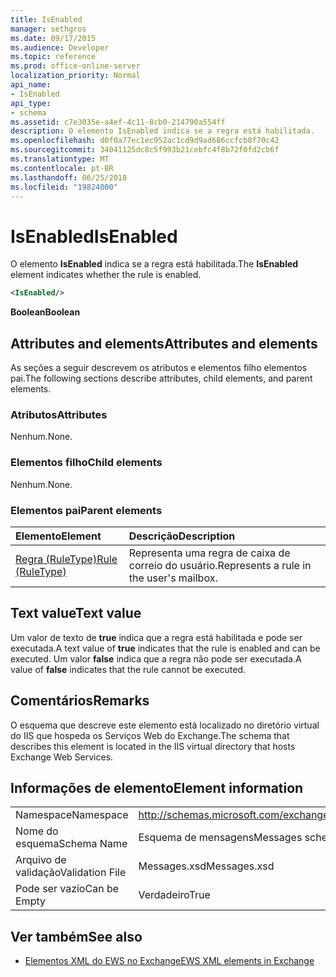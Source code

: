 ```yaml
---
title: IsEnabled
manager: sethgros
ms.date: 09/17/2015
ms.audience: Developer
ms.topic: reference
ms.prod: office-online-server
localization_priority: Normal
api_name:
- IsEnabled
api_type:
- schema
ms.assetid: c7e3035e-a4ef-4c11-8cb0-214790a554ff
description: O elemento IsEnabled indica se a regra está habilitada.
ms.openlocfilehash: d0f0a77ec1ec952ac1cd9d9ad686ccfcb8f70c42
ms.sourcegitcommit: 34041125dc8c5f993b21cebfc4f8b72f0fd2cb6f
ms.translationtype: MT
ms.contentlocale: pt-BR
ms.lasthandoff: 06/25/2018
ms.locfileid: "19824000"
---
```

# <a name="isenabled"></a><span data-ttu-id="592dd-103">IsEnabled</span><span class="sxs-lookup"><span data-stu-id="592dd-103">IsEnabled</span></span>

<span data-ttu-id="592dd-104">O elemento **IsEnabled** indica se a regra está habilitada.</span><span class="sxs-lookup"><span data-stu-id="592dd-104">The **IsEnabled** element indicates whether the rule is enabled.</span></span> 
  
```XML
<IsEnabled/>
```

 <span data-ttu-id="592dd-105">**Boolean**</span><span class="sxs-lookup"><span data-stu-id="592dd-105">**Boolean**</span></span>
## <a name="attributes-and-elements"></a><span data-ttu-id="592dd-106">Attributes and elements</span><span class="sxs-lookup"><span data-stu-id="592dd-106">Attributes and elements</span></span>

<span data-ttu-id="592dd-107">As seções a seguir descrevem os atributos e elementos filho elementos pai.</span><span class="sxs-lookup"><span data-stu-id="592dd-107">The following sections describe attributes, child elements, and parent elements.</span></span>
  
### <a name="attributes"></a><span data-ttu-id="592dd-108">Atributos</span><span class="sxs-lookup"><span data-stu-id="592dd-108">Attributes</span></span>

<span data-ttu-id="592dd-109">Nenhum.</span><span class="sxs-lookup"><span data-stu-id="592dd-109">None.</span></span>
  
### <a name="child-elements"></a><span data-ttu-id="592dd-110">Elementos filho</span><span class="sxs-lookup"><span data-stu-id="592dd-110">Child elements</span></span>

<span data-ttu-id="592dd-111">Nenhum.</span><span class="sxs-lookup"><span data-stu-id="592dd-111">None.</span></span>
  
### <a name="parent-elements"></a><span data-ttu-id="592dd-112">Elementos pai</span><span class="sxs-lookup"><span data-stu-id="592dd-112">Parent elements</span></span>

|<span data-ttu-id="592dd-113">**Elemento**</span><span class="sxs-lookup"><span data-stu-id="592dd-113">**Element**</span></span>|<span data-ttu-id="592dd-114">**Descrição**</span><span class="sxs-lookup"><span data-stu-id="592dd-114">**Description**</span></span>|
|:-----|:-----|
|[<span data-ttu-id="592dd-115">Regra (RuleType)</span><span class="sxs-lookup"><span data-stu-id="592dd-115">Rule (RuleType)</span></span>](rule-ruletype.md) <br/> |<span data-ttu-id="592dd-116">Representa uma regra de caixa de correio do usuário.</span><span class="sxs-lookup"><span data-stu-id="592dd-116">Represents a rule in the user's mailbox.</span></span>  <br/> |
   
## <a name="text-value"></a><span data-ttu-id="592dd-117">Text value</span><span class="sxs-lookup"><span data-stu-id="592dd-117">Text value</span></span>

<span data-ttu-id="592dd-118">Um valor de texto de **true** indica que a regra está habilitada e pode ser executada.</span><span class="sxs-lookup"><span data-stu-id="592dd-118">A text value of **true** indicates that the rule is enabled and can be executed.</span></span> <span data-ttu-id="592dd-119">Um valor **false** indica que a regra não pode ser executada.</span><span class="sxs-lookup"><span data-stu-id="592dd-119">A value of **false** indicates that the rule cannot be executed.</span></span> 
  
## <a name="remarks"></a><span data-ttu-id="592dd-120">Comentários</span><span class="sxs-lookup"><span data-stu-id="592dd-120">Remarks</span></span>

<span data-ttu-id="592dd-121">O esquema que descreve este elemento está localizado no diretório virtual do IIS que hospeda os Serviços Web do Exchange.</span><span class="sxs-lookup"><span data-stu-id="592dd-121">The schema that describes this element is located in the IIS virtual directory that hosts Exchange Web Services.</span></span>
  
## <a name="element-information"></a><span data-ttu-id="592dd-122">Informações de elemento</span><span class="sxs-lookup"><span data-stu-id="592dd-122">Element information</span></span>

|||
|:-----|:-----|
|<span data-ttu-id="592dd-123">Namespace</span><span class="sxs-lookup"><span data-stu-id="592dd-123">Namespace</span></span>  <br/> |http://schemas.microsoft.com/exchange/services/2006/messages  <br/> |
|<span data-ttu-id="592dd-124">Nome do esquema</span><span class="sxs-lookup"><span data-stu-id="592dd-124">Schema Name</span></span>  <br/> |<span data-ttu-id="592dd-125">Esquema de mensagens</span><span class="sxs-lookup"><span data-stu-id="592dd-125">Messages schema</span></span>  <br/> |
|<span data-ttu-id="592dd-126">Arquivo de validação</span><span class="sxs-lookup"><span data-stu-id="592dd-126">Validation File</span></span>  <br/> |<span data-ttu-id="592dd-127">Messages.xsd</span><span class="sxs-lookup"><span data-stu-id="592dd-127">Messages.xsd</span></span>  <br/> |
|<span data-ttu-id="592dd-128">Pode ser vazio</span><span class="sxs-lookup"><span data-stu-id="592dd-128">Can be Empty</span></span>  <br/> |<span data-ttu-id="592dd-129">Verdadeiro</span><span class="sxs-lookup"><span data-stu-id="592dd-129">True</span></span>  <br/> |
   
## <a name="see-also"></a><span data-ttu-id="592dd-130">Ver também</span><span class="sxs-lookup"><span data-stu-id="592dd-130">See also</span></span>



- [<span data-ttu-id="592dd-131">Elementos XML do EWS no Exchange</span><span class="sxs-lookup"><span data-stu-id="592dd-131">EWS XML elements in Exchange</span></span>](ews-xml-elements-in-exchange.md)

